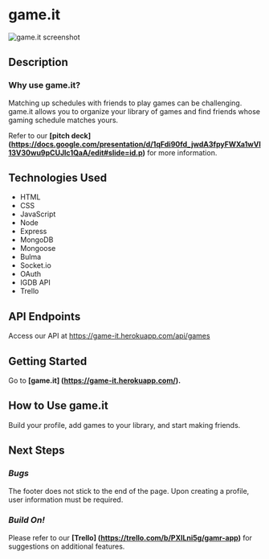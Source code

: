 # game.it

![game.it screenshot](https://i.imgur.com/0QPgqk5.png)

## Description
### Why use game.it?

Matching up schedules with friends to play games can be challenging. game.it allows you to organize your library of games and find friends whose gaming schedule matches yours.

Refer to our **[pitch deck] (https://docs.google.com/presentation/d/1qFdi90fd_jwdA3fpyFWXa1wVl13V30wu9pCUJlc1QaA/edit#slide=id.p)** for more information.

## Technologies Used

- HTML
- CSS
- JavaScript
- Node
- Express
- MongoDB
- Mongoose
- Bulma
- Socket.io
- OAuth
- IGDB API
- Trello

## API Endpoints
Access our API at https://game-it.herokuapp.com/api/games

## Getting Started

Go to **[game.it] (https://game-it.herokuapp.com/).**

## How to Use game.it

Build your profile, add games to your library, and start making friends.

## Next Steps
### *Bugs*

The footer does not stick to the end of the page.
Upon creating a profile, user information must be required.

### *Build On!*

Please refer to our **[Trello] (https://trello.com/b/PXILni5g/gamr-app)** for suggestions on additional features.